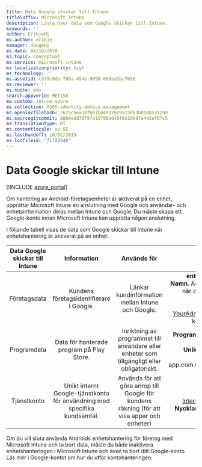 ```yaml
---
title: Data Google skickar till Intune
titleSuffix: Microsoft Intune
description: Lista över data som Google skickar till Intune.
keywords: ''
author: ErikjeMS
ms.author: erikje
manager: dougeby
ms.date: 04/18/2018
ms.topic: conceptual
ms.service: microsoft-intune
ms.localizationpriority: high
ms.technology: ''
ms.assetid: c379c8db-788a-454e-9098-665ea3bc7b56
ms.reviewer: ''
ms.suite: ems
search.appverid: MET150
ms.custom: intune-azure
ms.collection: M365-identity-device-management
ms.openlocfilehash: c675caea34f601bd49376c0523d83b010b5312a9
ms.sourcegitcommit: 88b6e6d70f5fa15708e640f6e20b97a442ef07c5
ms.translationtype: HT
ms.contentlocale: sv-SE
ms.lasthandoff: 10/02/2019
ms.locfileid: "71722546"
---
```

# <a name="data-google-sends-to-intune"></a>Data Google skickar till Intune

[!INCLUDE [azure_portal](../includes/azure_portal.md)]

Om hantering av Android-företagsenheter är aktiverat på en enhet, upprättar Microsoft Intune en anslutning med Google och användar- och enhetsinformation delas mellan Intune och Google. Du måste skapa ett Google-konto innan Microsoft Intune kan upprätta någon anslutning.

I följande tabell visas de data som Google skickar till Intune när enhetshantering är aktiverat på en enhet:


| Data Google skickar till Intune | Information | Används för | Exempel |
|:---:|:---:|:---:|:---:|
| Företagsdata | Kundens företagsidentifierare i Google. | Länkar kundinformation mellan Intune och Google. | **enterpriseId** exempel: LC04eik8a6.<br>**Namn**. Administratörnamnet såsom det angavs när du konfigurerade Android-företag. Exempel: Joe Smith.<br>**E-post till administratör**. YourAdmin@gmail.com som användes när du konfigurerade Android-företag. |
| Programdata | Data för hanterade program på Play Store. | Inriktning av programmet till användare eller enheter som tillgängligt eller obligatoriskt. | **Programnamn** exempel: Contoso Warehouse Inventory Application.<br>**Unik identifierare som representerar programmet** exempel: app:com.Contoso.Warehouse.InventoryTracking |
| Tjänstkonto | Unikt internt Google-tjänstkonto för användning med specifika kundsamtal. | Används för att göra anrop till Google för kundens räkning (för att visa appar och enheter) | **Namn** exempel: InternalAccount@InternalService.com.<br>**Nycklar** exempel: ServiceAccountPassword |


Om du vill sluta använda Androids enhetshantering för företag med Microsoft Intune och ta bort data, måste du både inaktivera enhetshanteringen i Microsoft Intune och även ta bort ditt Google-konto. Läs mer i Google-kontot om hur du utför kontohanteringen.


